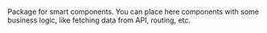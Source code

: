 Package for smart components.
You can place here components with some business logic, like fetching data from API, routing, etc.
